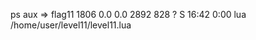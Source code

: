 ps aux
=> flag11    1806  0.0  0.0   2892   828 ?        S    16:42   0:00 lua /home/user/level11/level11.lua
